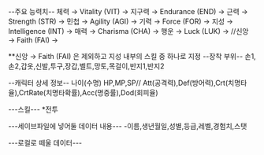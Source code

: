 --주요 능력치--
체력 → Vitality (VIT) → 
지구력 → Endurance (END) → 
근력 → Strength (STR) → 
민첩 → Agility (AGI) → 
기력 → Force (FOR) → 
지성 → Intelligence (INT) → 
매력 → Charisma (CHA) → 
행운 → Luck (LUK) → 
//신앙 → Faith (FAI) → 

**신앙 → Faith (FAI) 은 제외하고 지성 내부의 스킬 중 하나로 지정
--장착 부위--
손1,손2,갑옷,신발,투구,장갑,벨트,망토,목걸이,반지1,반지2

--캐릭터 상세 정보--
나이(수명)
HP,MP,SP//
Att(공격력),Def(방어력),Crt(치명타율),CrtRate(치명타확률),Acc(명중률),Dod(회피율)


---스킬---
*전투

---세이브파일에 넣어둘 데이터 내용---
-이름,생년월일,성별,등급,레벨,경험치,스탯


---로컬로 떼울 데이터---

